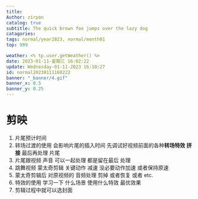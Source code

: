 ```yaml
---
title:
Author: zirpon
catalog: true
subtitle: The quick brown fox jumps over the lazy dog
catagories:
tags: normal/year2023, normal/month01
top: 999

weather: <% tp.user.getWeather() %>
date: 2023-01-11-星期三 16:02:22
update: Wednesday-01-11-2023 16:10:27
id: normal20230111160222
banner: "_banner/4.gif"
banner_x: 0.5
banner_y: 0.25
---
```


# 剪映
1. 片尾预计时间 
2. 转场过渡的使用 会影响片尾的插入时间 先调试好视频前面的各种**转场特效** **拼接** 最后再处理 片尾 
3. 片尾跟视频 声音 可以一起处理 都是留在最后 处理
4. 跳舞视频 蒙太奇剪辑 关键动作 减速 没必要动作加速 或者保持原速
5. 蒙太奇剪辑后 对原视频的 音频处理 剪掉 或者恢复 或者 etc.
6. 特效的使用 学习一下 什么场景 使用什么特效 最优效果
7. 剪辑过程中就可以选封面